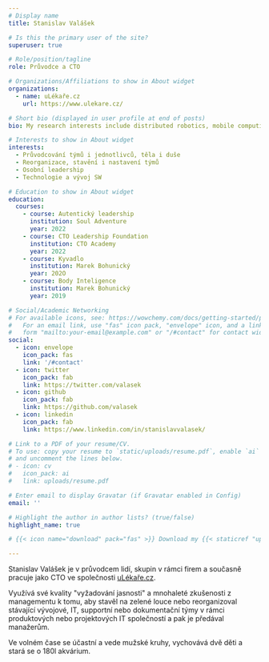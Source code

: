 ```yaml
---
# Display name
title: Stanislav Valášek

# Is this the primary user of the site?
superuser: true

# Role/position/tagline
role: Průvodce a CTO

# Organizations/Affiliations to show in About widget
organizations:
  - name: uLékaře.cz
    url: https://www.ulekare.cz/

# Short bio (displayed in user profile at end of posts)
bio: My research interests include distributed robotics, mobile computing and programmable matter.

# Interests to show in About widget
interests:
  - Průvodcování týmů i jednotlivců, těla i duše
  - Reorganizace, stavění i nastavení týmů
  - Osobní leadership
  - Technologie a vývoj SW

# Education to show in About widget
education:
  courses:
    - course: Autentický leadership
      institution: Soul Adventure
      year: 2022
    - course: CTO Leadership Foundation
      institution: CTO Academy
      year: 2022
    - course: Kyvadlo
      institution: Marek Bohunický
      year: 202O
    - course: Body Inteligence
      institution: Marek Bohunický
      year: 2019

# Social/Academic Networking
# For available icons, see: https://wowchemy.com/docs/getting-started/page-builder/#icons
#   For an email link, use "fas" icon pack, "envelope" icon, and a link in the
#   form "mailto:your-email@example.com" or "/#contact" for contact widget.
social:
  - icon: envelope
    icon_pack: fas
    link: '/#contact'
  - icon: twitter
    icon_pack: fab
    link: https://twitter.com/valasek
  - icon: github
    icon_pack: fab
    link: https://github.com/valasek
  - icon: linkedin
    icon_pack: fab
    link: https://www.linkedin.com/in/stanislavvalasek/

# Link to a PDF of your resume/CV.
# To use: copy your resume to `static/uploads/resume.pdf`, enable `ai` icons in `params.toml`,
# and uncomment the lines below.
# - icon: cv
#   icon_pack: ai
#   link: uploads/resume.pdf

# Enter email to display Gravatar (if Gravatar enabled in Config)
email: ''

# Highlight the author in author lists? (true/false)
highlight_name: true

# {{< icon name="download" pack="fas" >}} Download my {{< staticref "uploads/demo_resume.pdf" "newtab" >}}resumé{{< /staticref >}}.

---
```


Stanislav Valášek je v průvodcem lidí, skupin v rámci firem a současně pracuje jako CTO ve společnosti [uLékaře.cz](www.ulekare.cz).

Využívá své kvality "vyžadování jasnosti" a mnohaleté zkušenosti z managementu k tomu, aby stavěl na zelené louce nebo reorganizoval stávající vývojové, IT, supportní nebo dokumentační týmy v rámci produktových nebo projektových IT společností a pak je předával manažerům.

Ve volném čase se účastní a vede mužské kruhy, vychovává dvě děti a stará se o 180l akvárium.
